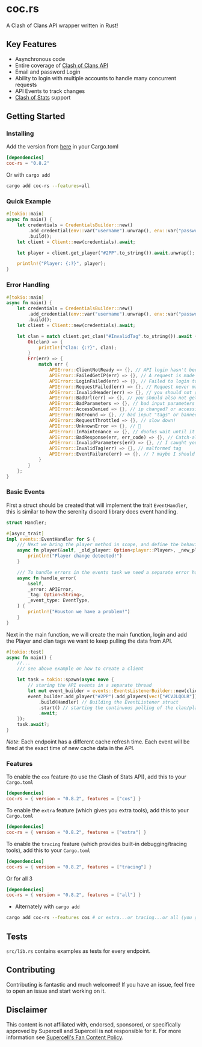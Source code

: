 # coc.rs

A Clash of Clans API wrapper written in Rust!

## Key Features

- Asynchronous code
- Entire coverage of [Clash of Clans API](https://developer.clashofclans.com)
- Email and password Login
- Ability to login with multiple accounts to handle many concurrent requests
- API Events to track changes
- [Clash of Stats](https://www.clashofstats.com/) support

## Getting Started

### Installing

Add the version from [here](https://crates.io/crates/coc-rs) in your Cargo.toml

```toml
[dependencies]
coc-rs = "0.8.2"
```

Or with `cargo add`

```sh
cargo add coc-rs --features=all
```

### Quick Example

```rust
#[tokio::main]
async fn main() {
    let credentials = CredentialsBuilder::new()
        .add_credential(env::var("username").unwrap(), env::var("password").unwrap())
        .build();
    let client = Client::new(credentials).await;

    let player = client.get_player("#2PP".to_string()).await.unwrap();

    println!("Player: {:?}", player);
}
```

### Error Handling

```rust
#[tokio::main]
async fn main() {
    let credentials = CredentialsBuilder::new()
        .add_credential(env::var("username").unwrap(), env::var("password").unwrap())
        .build();
    let client = Client::new(credentials).await;

    let clan = match client.get_clan("#InvalidTag".to_string()).await {
        Ok(clan) => {
            println!("Clan: {:?}", clan);
        }
        Err(err) => {
            match err {
                APIError::ClientNotReady => {}, // API login hasn't been initialized yet, try not to request with milliseconds of initializing a client
                APIError::FailedGetIP(err) => {}, // A request is made to api.ipify.org to set your IP dynamically when making keys, ensure this url isn't blocked
                APIError::LoginFailed(err) => {}, // Failed to login to a Clash of Stats account
                APIError::RequestFailed(err) => {}, // Request never made it to the API
                APIError::InvalidHeader(err) => {}, // you should not get this
                APIError::BadUrl(err) => {}, // you should also not get this
                APIError::BadParameters => {}, // bad input parameters for endpoints that have this
                APIError::AccessDenied => {}, // ip changed? or accessing something you shouldn't...
                APIError::NotFound => {}, // bad input "tags" or banned players result in this
                APIError::RequestThrottled => {}, // slow down!
                APIError::UnknownError => {}, // 🤨
                APIError::InMaintenance => {}, // doofus wait until it's over!
                APIError::BadResponse(err, err_code) => {}, // Catch-all error for those that don't fall in any of the above
                APIError::InvalidParameters(err) => {}, // I caught your parameter mistake, not the API!
                APIError::InvalidTag(err) => {}, // malformed tag
                APIError::EventFailure(err) => {}, // ? maybe I should remove this..
            }
        }
    };
}
```

### Basic Events

First a struct should be created that will implement the trait `EventHandler`,
this is similar to how the serenity discord library does event handling.

```rust
struct Handler;

#[async_trait]
impl events::EventHandler for S {
    /// Next we bring the player method in scope, and define the behaviour
    async fn player(&self, _old_player: Option<player::Player>, _new_player: player::Player) {
        println!("Player change detected!")
    }

    /// To handle errors in the events task we need a separate error handler
    async fn handle_error(
        &self,
        _error: APIError,
        _tag: Option<String>,
        _event_type: EventType,
    ) {
        println!("Houston we have a problem!")
    }
}
```

Next in the main function, we will create the main function,
login and add the Player and clan tags we want to keep pulling the data from API.

```rust
#[tokio::test]
async fn main() {
    //...
    /// see above example on how to create a client

    let task = tokio::spawn(async move {
        // staring the API events in a separate thread
        let mut event_builder = events::EventsListenerBuilder::new(client);
        event_builder.add_player("#2PP").add_players(vec!["#CVJLQOLR"])
            .build(Handler) // Building the EventListener struct
            .start() // starting the continuous polling of the clan/player/war endpoints
            .await;
    });
    task.await?;
}
```

_Note_: Each endpoint has a different cache refresh time.
Each event will be fired at the exact time of new cache data in the API.

### Features

To enable the `cos` feature (to use the Clash of Stats API), add this to your `Cargo.toml`

```toml
[dependencies]
coc-rs = { version = "0.8.2", features = ["cos"] }
```

To enable the `extra` feature (which gives you extra tools), add this to your `Cargo.toml`

```toml
[dependencies]
coc-rs = { version = "0.8.2", features = ["extra"] }
```

To enable the `tracing` feature (which provides built-in debugging/tracing tools),
add this to your `Cargo.toml`

```toml
[dependencies]
coc-rs = { version = "0.8.2", features = ["tracing"] }
```

Or for all 3

```toml
[dependencies]
coc-rs = { version = "0.8.2", features = ["all"] }
```

- Alternately with `cargo add`

```sh
cargo add coc-rs --features cos # or extra...or tracing...or all (you get it)
```

## Tests

`src/lib.rs` contains examples as tests for every endpoint.

## Contributing

Contributing is fantastic and much welcomed!
If you have an issue, feel free to open an issue and start working on it.

## Disclaimer

This content is not affiliated with, endorsed, sponsored, or specifically
approved by Supercell and Supercell is not responsible for it.
For more information see [Supercell's Fan Content Policy](https://www.supercell.com/fan-content-policy).
